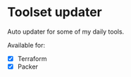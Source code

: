 # Toolset updater

Auto updater for some of my daily tools.


Available for:

- [x] Terraform
- [x] Packer

